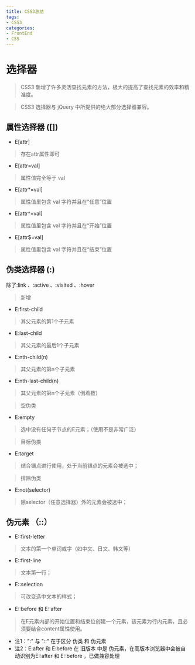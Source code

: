 ```yaml
---
title: CSS3总结
tags: 
- CSS3
categories: 
- FrontEnd
- CSS
---
```


# 选择器
> CSS3 新增了许多灵活查找元素的方法，极大的提高了查找元素的效率和精准度。

> CSS3 选择器与 jQuery 中所提供的绝大部分选择器兼容。

## 属性选择器 ([])
* E[attr]		        
> 存在attr属性即可
* E[attr=val]		    
> 属性值完全等于 val
* E[attr*=val]		    
> 属性值里包含 val 字符并且在“任意”位置
* E[attr^=val]		    
> 属性值里包含 val 字符并且在“开始”位置
* E[attr$=val]		    
> 属性值里包含 val 字符并且在“结束”位置

## 伪类选择器 (:)
除了:link 、:active 、:visited 、:hover 
> 新增

* E:first-child		
> 其父元素的第1个子元素
* E:last-child		
> 其父元素的最后1个子元素
* E:nth-child(n)		
> 其父元素的第n个子元素
* E:nth-last-child(n)		
> 其父元素的第n个子元素（倒着数）

> 空伪类

* E:empty 
> 选中没有任何子节点的E元素；（使用不是非常广泛）

> 目标伪类

* E:target 
> 结合锚点进行使用，处于当前锚点的元素会被选中；

> 排除伪类

* E:not(selector) 
> 除selector（任意选择器）外的元素会被选中；

## 伪元素 （::）
* E::first-letter
> 文本的第一个单词或字（如中文、日文、韩文等）
* E::first-line 
> 文本第一行；
* E::selection 
> 可改变选中文本的样式；
* E::before 和 E::after
> 在E元素内部的开始位置和结束位创建一个元素，该元素为行内元素，且必须要结合content属性使用。

* 注1：":" 与 "::" 在于区分 伪类 和 伪元素
* 注2：E:after 和 E:before 在 旧版本 中是 伪元素，在高版本浏览器中会被自动识别为E::after 和 E::before ，已做兼容处理